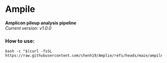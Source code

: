 # Ampile
**Amplicon pileup analysis pipeline**  
*Current version: v1.0.0*  

### How to use:
```
bash -c "$(curl -fsSL https://raw.githubusercontent.com/chenh19/Amplie/refs/heads/main/ampile.sh)"
```
